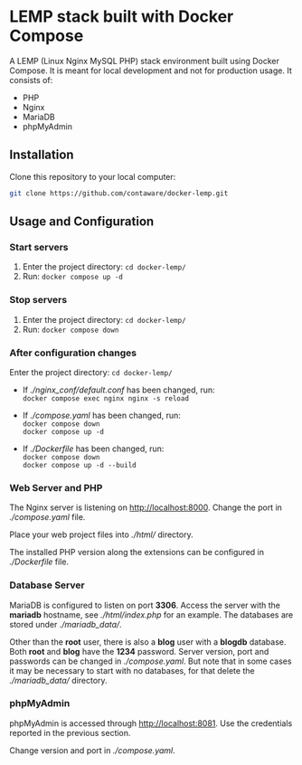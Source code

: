 # LEMP stack built with Docker Compose

A LEMP (Linux Nginx MySQL PHP) stack environment built using Docker Compose. It is meant for local development and not for production usage. It consists of:

- PHP
- Nginx
- MariaDB
- phpMyAdmin


## Installation

Clone this repository to your local computer:

```bash
git clone https://github.com/contaware/docker-lemp.git
```


## Usage and Configuration

### Start servers

1. Enter the project directory: `cd docker-lemp/`
2. Run: `docker compose up -d` 

### Stop servers

1. Enter the project directory: `cd docker-lemp/`
2. Run: `docker compose down`

### After configuration changes

Enter the project directory: `cd docker-lemp/`

- If *./nginx_conf/default.conf* has been changed, run:  
  `docker compose exec nginx nginx -s reload`

- If *./compose.yaml* has been changed, run:  
  `docker compose down`  
  `docker compose up -d`
   
- If *./Dockerfile* has been changed, run:  
  `docker compose down`  
  `docker compose up -d --build`

### Web Server and PHP

The Nginx server is listening on <http://localhost:8000>. Change the port in *./compose.yaml* file.

Place your web project files into *./html/* directory.

The installed PHP version along the extensions can be configured in *./Dockerfile* file.

### Database Server

MariaDB is configured to listen on port **3306**. Access the server with the **mariadb** hostname, see *./html/index.php* for an example. The databases are stored under *./mariadb_data/*.

Other than the **root** user, there is also a **blog** user with a **blogdb** database. Both **root** and **blog** have the **1234** password. Server version, port and passwords can be changed in *./compose.yaml*. But note that in some cases it may be necessary to start with no databases, for that delete the *./mariadb_data/* directory.

### phpMyAdmin

phpMyAdmin is accessed through <http://localhost:8081>. Use the credentials reported in the previous section.

Change version and port in *./compose.yaml*.

